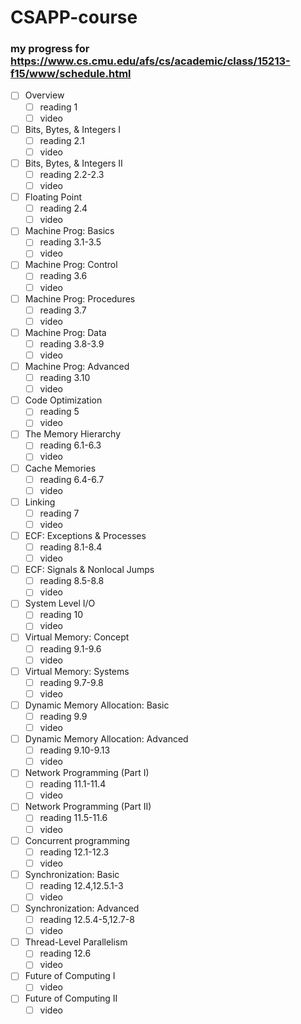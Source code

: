 # CSAPP-course
### my progress for https://www.cs.cmu.edu/afs/cs/academic/class/15213-f15/www/schedule.html
- [ ] Overview
  - [ ] reading 1
  - [ ] video
- [ ] Bits, Bytes, & Integers I
  - [ ] reading 2.1
  - [ ] video
- [ ] Bits, Bytes, & Integers II
  - [ ] reading 2.2-2.3
  - [ ] video
- [ ] Floating Point
  - [ ] reading 2.4
  - [ ] video
- [ ] Machine Prog: Basics
  - [ ] reading 3.1-3.5
  - [ ] video
- [ ] Machine Prog: Control
  - [ ] reading 3.6
  - [ ] video
- [ ] Machine Prog: Procedures
  - [ ] reading 3.7
  - [ ] video
- [ ] Machine Prog: Data
  - [ ] reading 3.8-3.9
  - [ ] video
- [ ] Machine Prog: Advanced
  - [ ] reading 3.10
  - [ ] video
- [ ] Code Optimization
  - [ ] reading 5
  - [ ] video
- [ ] The Memory Hierarchy
  - [ ] reading 6.1-6.3
  - [ ] video
- [ ] Cache Memories
  - [ ] reading 6.4-6.7
  - [ ] video
- [ ] Linking
  - [ ] reading 7
  - [ ] video
- [ ] ECF: Exceptions & Processes
  - [ ] reading 8.1-8.4
  - [ ] video
- [ ] ECF: Signals & Nonlocal Jumps
  - [ ] reading 8.5-8.8
  - [ ] video
- [ ] System Level I/O
  - [ ] reading 10
  - [ ] video
- [ ] Virtual Memory: Concept
  - [ ] reading 9.1-9.6
  - [ ] video
- [ ] Virtual Memory: Systems
  - [ ] reading 9.7-9.8
  - [ ] video
- [ ] Dynamic Memory Allocation: Basic
  - [ ] reading 9.9
  - [ ] video
- [ ] Dynamic Memory Allocation: Advanced
  - [ ] reading 9.10-9.13
  - [ ] video
- [ ] Network Programming (Part I)
  - [ ] reading 11.1-11.4
  - [ ] video
- [ ] Network Programming (Part II)
  - [ ] reading 11.5-11.6
  - [ ] video
- [ ] Concurrent programming
  - [ ] reading 12.1-12.3
  - [ ] video
- [ ] Synchronization: Basic
  - [ ] reading 12.4,12.5.1-3
  - [ ] video
- [ ] Synchronization: Advanced
  - [ ] reading 12.5.4-5,12.7-8
  - [ ] video
- [ ] Thread-Level Parallelism
  - [ ] reading 12.6
  - [ ] video
- [ ] Future of Computing I
  - [ ] video
- [ ] Future of Computing II
  - [ ] video
